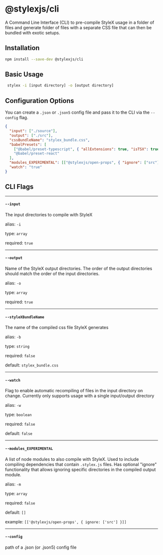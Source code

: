 # @stylexjs/cli

A Command Line Interface (CLI) to pre-compile StyleX usage in a folder of files
and generate folder of files with a separate CSS file that can then be bundled
with exotic setups.

## Installation

```sh
npm install --save-dev @stylexjs/cli
```

## Basic Usage

```sh
 stylex -i [input directory] -o [output directory]
```

## Configuration Options

You can create a `.json` or `.json5` config file and pass it to the CLI via the
`--config` flag.

```json
{
  "input": ["./source"],
  "output": ["./src"],
  "cssBundleName": "stylex_bundle.css",
  "babelPresets": [
    ["@babel/preset-typescript", { "allExtensions": true, "isTSX": true }],
    "@babel/preset-react"
  ],
  "modules_EXPERIMENTAL": [["@stylexjs/open-props", { "ignore": ["src"] }]],
  "watch": "true"
}
```

## CLI Flags

---

#### `--input`

The input directories to compile with StyleX

alias: `-i`

type: `array`

required: `true`

---

#### `--output`

Name of the StyleX output directories. The order of the output directories
should match the order of the input directories.

alias: `-o`

type: `array`

required: `true`

---

#### `--styleXBundleName`

The name of the compiled css file StyleX generates

alias: `-b`

type: `string`

required: `false`

default: `stylex_bundle.css`

---

#### `--watch`

Flag to enable automatic recompiling of files in the input directory on change.
Currently only supports usage with a single input/output directory

alias: `-w`

type: `boolean`

required: `false`

default: `false`

---

#### `--modules_EXPERIMENTAL`

A list of node modules to also compile with StyleX. Used to include compiling
dependencies that contain `.stylex.js` files. Has optional "ignore"
functionality that allows ignoring specific directories in the compiled output
module.

alias: `-m`

type: `array`

required: `false`

default: `[]`

example: `[['@stylexjs/open-props', { ignore: ['src'] }]]`

---

#### `--config`

path of a .json (or .json5) config file
